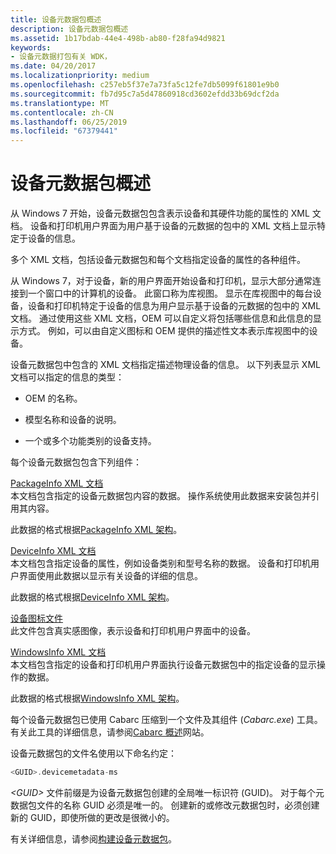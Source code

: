 ```yaml
---
title: 设备元数据包概述
description: 设备元数据包概述
ms.assetid: 1b17bdab-44e4-498b-ab80-f28fa94d9821
keywords:
- 设备元数据打包有关 WDK，
ms.date: 04/20/2017
ms.localizationpriority: medium
ms.openlocfilehash: c257eb5f37e7a73fa5c12fe7db5099f61801e9b0
ms.sourcegitcommit: fb7d95c7a5d47860918cd3602efdd33b69dcf2da
ms.translationtype: MT
ms.contentlocale: zh-CN
ms.lasthandoff: 06/25/2019
ms.locfileid: "67379441"
---
```

# <a name="overview-of-device-metadata-packages"></a>设备元数据包概述

从 Windows 7 开始，设备元数据包包含表示设备和其硬件功能的属性的 XML 文档。 设备和打印机用户界面为用户基于设备的元数据的包中的 XML 文档上显示特定于设备的信息。

多个 XML 文档，包括设备元数据包和每个文档指定设备的属性的各种组件。

从 Windows 7，对于设备，新的用户界面开始设备和打印机，显示大部分通常连接到一个窗口中的计算机的设备。 此窗口称为库视图。 显示在库视图中的每台设备，设备和打印机特定于设备的信息为用户显示基于设备的元数据的包中的 XML 文档。 通过使用这些 XML 文档，OEM 可以自定义将包括哪些信息和此信息的显示方式。 例如，可以由自定义图标和 OEM 提供的描述性文本表示库视图中的设备。

设备元数据包中包含的 XML 文档指定描述物理设备的信息。 以下列表显示 XML 文档可以指定的信息的类型：

-   OEM 的名称。

-   模型名称和设备的说明。

-   一个或多个功能类别的设备支持。

每个设备元数据包包含下列组件：

<a href="" id="packageinfo-xml-document"></a>[PackageInfo XML 文档](packageinfo-xml-document.md)  
本文档包含指定的设备元数据包内容的数据。 操作系统使用此数据来安装包并引用其内容。

此数据的格式根据[PackageInfo XML 架构](https://docs.microsoft.com/previous-versions/windows/hardware/metadata/ff549614(v=vs.85))。

<a href="" id="deviceinfo-xml-document"></a>[DeviceInfo XML 文档](deviceinfo-xml-document.md)  
本文档包含指定设备的属性，例如设备类别和型号名称的数据。 设备和打印机用户界面使用此数据以显示有关设备的详细的信息。

此数据的格式根据[DeviceInfo XML 架构](https://docs.microsoft.com/previous-versions/windows/hardware/metadata/ff541135(v=vs.85))。

<a href="" id="device-icon-file"></a>[设备图标文件](device-icon-file.md)  
此文件包含真实感图像，表示设备和打印机用户界面中的设备。

<a href="" id="windowsinfo-xml-document"></a>[WindowsInfo XML 文档](windowsinfo-xml-document.md)  
本文档包含指定的设备和打印机用户界面执行设备元数据包中的指定设备的显示操作的数据。

此数据的格式根据[WindowsInfo XML 架构](https://docs.microsoft.com/previous-versions/windows/hardware/metadata/ff553992(v=vs.85))。

每个设备元数据包已使用 Cabarc 压缩到一个文件及其组件 (*Cabarc.exe*) 工具。 有关此工具的详细信息，请参阅[Cabarc 概述](https://go.microsoft.com/fwlink/p/?linkid=145395)网站。

设备元数据包的文件名使用以下命名约定：

```cpp
<GUID>.devicemetadata-ms
```

*&lt;GUID&gt;* 文件前缀是为设备元数据包创建的全局唯一标识符 (GUID)。 对于每个元数据包文件的名称 GUID 必须是唯一的。 创建新的或修改元数据包时，必须创建新的 GUID，即使所做的更改是很微小的。

有关详细信息，请参阅[构建设备元数据包](building-device-metadata-packages.md)。

 

 





